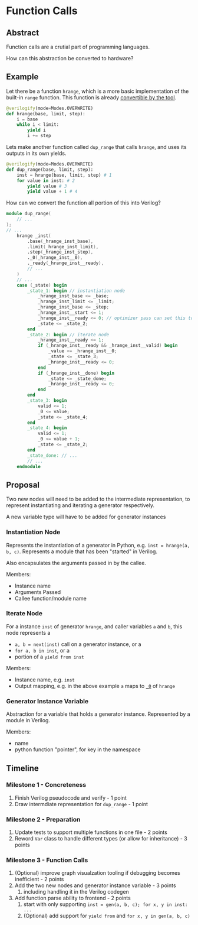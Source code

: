 # Function Calls

## Abstract

Function calls are a crutial part of programming languages.

How can this abstraction be converted to hardware?

## Example

Let there be a function `hrange`, which is a more basic implementation of the built-in `range` function. This function is already [convertible by the tool](./hrange.sv).

```python
@verilogify(mode=Modes.OVERWRITE)
def hrange(base, limit, step):
    i = base
    while i < limit:
        yield i
        i += step
```

Lets make another function called `dup_range` that calls `hrange`, and uses its outputs in its own yields.

```python
@verilogify(mode=Modes.OVERWRITE)
def dup_range(base, limit, step):
    inst = hrange(base, limit, step) # 1
    for value in inst: # 2
        yield value # 3
        yield value + 1 # 4
```

How can we convert the function all portion of this into Verilog?

```verilog
module dup_range(
    // ...
);
// ...
    hrange _inst(
        .base(_hrange_inst_base),
        .limit(_hrange_inst_limit),
        .step(_hrange_inst_step),
        ._0(_hrange_inst__0),
        ._ready(_hrange_inst__ready),
        // ...
    )
    // ...
    case (_state) begin
        _state_1: begin // instantiation node
            _hrange_inst_base <= _base;
            _hrange_inst_limit <= _limit;
            _hrange_inst_base <= _step;
            _hrange_inst__start <= 1;
            _hrange_inst__ready <= 0; // optimizer pass can set this to 1
            _state <= _state_2;
        end
        _state_2: begin // iterate node
            _hrange_inst__ready <= 1;
            if (_hrange_inst__ready && _hrange_inst__valid) begin
                _value <= _hrange_inst__0;
                _state <= _state_3;
                _hrange_inst__ready <= 0;
            end
            if (_hrange_inst__done) begin
                _state <= _state_done;
                _hrange_inst__ready <= 0;
            end
        end
        _state_3: begin
            valid <= 1;
            _0 <= value;
            _state <= _state_4;
        end
        _state_4: begin
            valid <= 1;
            _0 <= value + 1;
            _state <= _state_2;
        end
        _state_done: // ...
        // ...
    endmodule
```

## Proposal

Two new nodes will need to be added to the intermediate representation, to represent instantiating and iterating a generator respectively.

A new variable type will have to be added for generator instances

### Instantiation Node

Represents the instantiation of a generator in Python, e.g. `inst = hrange(a, b, c)`.
Represents a module that has been "started" in Verilog.

Also encapsulates the arguments passed in by the callee.

Members:

- Instance name
- Arguments Passed
- Callee function/module name

### Iterate Node

For a instance `inst` of generator `hrange`, and caller variables `a` and `b`, this node represents a

- `a, b = next(inst)` call on a generator instance, or a
- `for a, b in inst`, or a
- portion of a `yield from inst`

Members:

- Instance name, e.g. `inst`
- Output mapping, e.g. in the above example `a` maps to [`_0`](./hrange.sv) of `hrange`

### Generator Instance Variable

Abstraction for a variable that holds a generator instance.
Represented by a module in Verilog.

Members:

- name
- python function "pointer", for key in the namespace

## Timeline

### Milestone 1 - Concreteness

1. Finish Verilog pseudocode and verify - 1 point
1. Draw intermdiate representation for `dup_range` - 1 point

### Milestone 2 - Preparation

1. Update tests to support multiple functions in one file - 2 points
1. Reword `Var` class to handle different types (or allow for inheritance) - 3 points

### Milestone 3 - Function Calls

1. (Optional) improve graph visualzation tooling if debugging becomes inefficient - 2 points
1. Add the two new nodes and generator instance variable - 3 points
   1. including handling it in the Verilog codegen
1. Add function parse ability to frontend - 2 points
   1. start with only supporting `inst = gen(a, b, c); for x, y in inst: ...`
   1. (Optional) add support for `yield from` and `for x, y in gen(a, b, c)`
